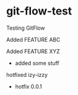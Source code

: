 # git-flow-test

Testing GitFlow

Added FEATURE ABC

Added FEATURE XYZ

- added some stuff

hotfixed izy-izzy
- hotfix 0.0.1
